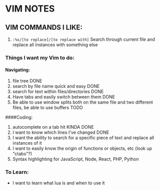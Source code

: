 # VIM NOTES
## VIM COMMANDS I LIKE:
1. `:%s/[to replace]/[to replace with]` Search through current file and replace all instances with something else

### Things I want my Vim to do:
#### Navigating:
1. file tree DONE
2. search by file name quick and easy DONE
3. search for text within files/directories DONE
4. Have tabs and easily switch between them DONE
5. Be able to use window splits both on the same file and two different files, be able to use buffers TODO

####Coding:
1. autocomplete on a tab hit KINDA DONE
2. I want to know which lines I've changed DONE
3. I want the ability to search for a specific piece of text and replace all instances of it
4. I want to easily know the origin of functions or objects, etc (look up "ctabs"?)
5. Syntax highlighting for JavaScript, Node, React, PHP, Python

### To Learn:
* I want to learn what lua is and when to use it
